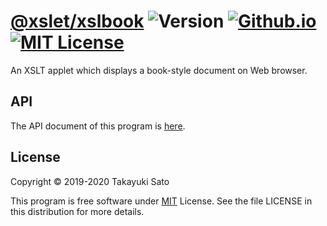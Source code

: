 # [@xslet/xslbook][repo-url] ![Version][ver-image] [![Github.io][io-image]][io-url] [![MIT License][mit-image]][mit-url]

An XSLT applet which displays a book-style document on Web browser.

## API

The API document of this program is [here][api-url].

## License

Copyright &copy; 2019-2020 Takayuki Sato

This program is free software under [MIT][mit-url] License.
See the file LICENSE in this distribution for more details.

[repo-url]: https://github.com/xslet/xslbook
[io-image]: https://img.shields.io/badge/HP-github.io-ff8888.svg
[io-url]: https://xslet.github.io/xslbook/
[ver-image]: https://img.shields.io/badge/version-0.1.0-blue.svg
[mit-image]: http://img.shields.io/badge/license-MIT-green.svg
[mit-url]: https://opensource.org/licenses/MIT
[api-url]: https://xslet.github.io/xslbook/api/xslbook.xml
